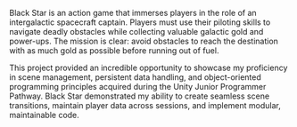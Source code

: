 Black Star is an action game that immerses players in the role of an intergalactic spacecraft captain. Players must use their piloting skills to navigate deadly obstacles while collecting valuable galactic gold and power-ups. The mission is clear: avoid obstacles to reach the destination with as much gold as possible before running out of fuel.

This project provided an incredible opportunity to showcase my proficiency in scene management, persistent data handling, and object-oriented programming principles acquired during the Unity Junior Programmer Pathway. Black Star demonstrated my ability to create seamless scene transitions, maintain player data across sessions, and implement modular, maintainable code.
